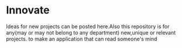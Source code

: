 # Innovate
Ideas for new projects can be posted here.Also this repository is for any(may or may not belong to any department) new,unique or relevant projects.
to make an application that can read someone's mind
